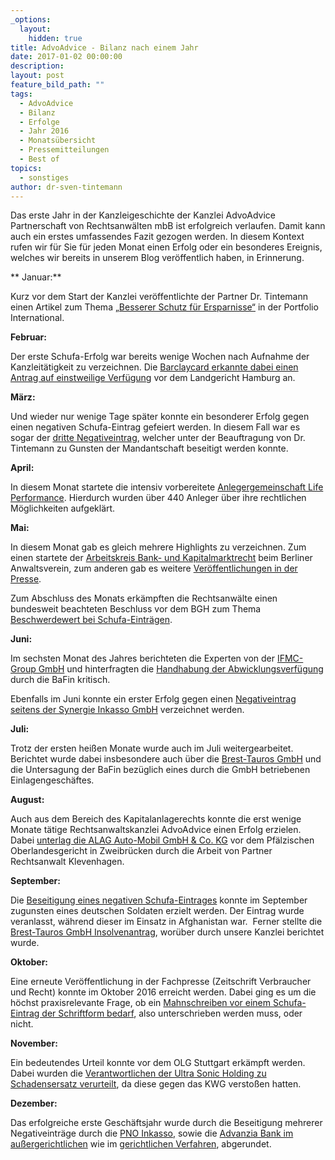 ```yaml
---
_options:
  layout:
    hidden: true
title: AdvoAdvice - Bilanz nach einem Jahr
date: 2017-01-02 00:00:00
description:
layout: post
feature_bild_path: ""
tags:
  - AdvoAdvice
  - Bilanz
  - Erfolge
  - Jahr 2016
  - Monatsübersicht
  - Pressemitteilungen
  - Best of
topics:
  - sonstiges
author: dr-sven-tintemann
---
```



Das erste Jahr in der Kanzleigeschichte der Kanzlei AdvoAdvice Partnerschaft von Rechtsanwälten mbB ist erfolgreich verlaufen. Damit kann auch ein erstes umfassendes Fazit gezogen werden. In diesem Kontext rufen wir für Sie für jeden Monat einen Erfolg oder ein besonderes Ereignis, welches wir bereits in unserem Blog veröffentlich haben, in Erinnerung.

\*\* Januar:\*\*

Kurz vor dem Start der Kanzlei veröffentlichte der Partner Dr. Tintemann einen Artikel zum Thema [„Besserer Schutz für Ersparnisse“](http://advoadvice.de/blog/unsere-experten-in-der-presse-besserer-schutz-f%C3%BCr-ersparnisse/) in der Portfolio International.

**Februar:**

Der erste Schufa-Erfolg war bereits wenige Wochen nach Aufnahme der Kanzleitätigkeit zu verzeichnen. Die [Barclaycard erkannte dabei einen Antrag auf einstweilige Verfügung](http://advoadvice.de/blog/barclaycard-erkennt-antrag-auf-einstweilige-verfugung-vor-lg-hamburg-an/) vor dem Landgericht Hamburg an.

**März:**

Und wieder nur wenige Tage später konnte ein besonderer Erfolg gegen einen negativen Schufa-Eintrag gefeiert werden. In diesem Fall war es sogar der [dritte Negativeintrag](http://advoadvice.de/blog/hattrick-bei-schufa-bereinigung/), welcher unter der Beauftragung von Dr. Tintemann zu Gunsten der Mandantschaft beseitigt werden konnte.

**April:**

In diesem Monat startete die intensiv vorbereitete [Anlegergemeinschaft Life Performance](http://advoadvice.de/blog/anlegergemeinschaft-life-performance-startet/). Hierdurch wurden über 440 Anleger über ihre rechtlichen Möglichkeiten aufgeklärt.

**Mai:**

In diesem Monat gab es gleich mehrere Highlights zu verzeichnen. Zum einen startete der [Arbeitskreis Bank- und Kapitalmarktrecht](http://advoadvice.de/blog/arbeitskreis-bank-und-kapitalmarktrecht-erfolgreich-gestartet/) beim Berliner Anwaltsverein, zum anderen gab es weitere [Veröffentlichungen in der Presse](http://advoadvice.de/blog/unsere-experten-in-der-presse-widerruf-der-lebensversicherung/).

Zum Abschluss des Monats erkämpften die Rechtsanwälte einen bundesweit beachteten Beschluss vor dem BGH zum Thema [Beschwerdewert bei Schufa-Einträgen](http://advoadvice.de/blog/schufa-recht-lindorff-deutschland-gmbh-mit-beschwerde-vor-bundesgerichtshof-ohne-erfolg/).

**Juni:**

Im sechsten Monat des Jahres berichteten die Experten von der [IFMC-Group GmbH](http://advoadvice.de/blog/anleger-der-ifmc-group-gmbh-besorgt-wie-geht-es-mit-der-gesellschaft-weiter/) und hinterfragten die [Handhabung der Abwicklungsverfügung](http://advoadvice.de/blog/ist-die-ifmc-group-gmbh-ihrer-abwicklungsverfugung-wirklich-im-sinne-der-bafin-nachgekommen-welche-rolle-spielt-dabei-die-moneyvita-treuhand-gmbh-and-co-kg/) durch die BaFin kritisch.

Ebenfalls im Juni konnte ein erster Erfolg gegen einen [Negativeintrag seitens der Synergie Inkasso GmbH](http://advoadvice.de/blog/schufa-recht-forderung-aus-flex-strom-ag-altvertrag-eintrag-durch-synergie-inkasso-gmbh-zur-loschung-gebracht/) verzeichnet werden.

**Juli:**

Trotz der ersten heißen Monate wurde auch im Juli weitergearbeitet. Berichtet wurde dabei insbesondere auch über die [Brest-Tauros GmbH](http://advoadvice.de/blog/brest-tauros-gmbh-bafin-untersagt-das-einlagengeschaft-bzgl-ronda-ii/) und die Untersagung der BaFin bezüglich eines durch die GmbH betriebenen Einlagengeschäftes.

**August:**

Auch aus dem Bereich des Kapitalanlagerechts konnte die erst wenige Monate tätige Rechtsanwaltskanzlei AdvoAdvice einen Erfolg erzielen. Dabei [unterlag die ALAG Auto-Mobil GmbH & Co. KG](http://advoadvice.de/blog/alag-auto-mobil-gmbh-and-co-kg-unterliegt-vor-pfalzischem-oberlandesgericht-zweibrucken/) vor dem Pfälzischen Oberlandesgericht in Zweibrücken durch die Arbeit von Partner Rechtsanwalt Klevenhagen.

**September:**

Die [Beseitigung eines negativen Schufa-Eintrages](http://advoadvice.de/blog/schufa-recht-negativeintrag-bei-soldat-im-afghanistan-einsatz-santander-consumer-bank-ag-widerruft-eintrag/) konnte im September zugunsten eines deutschen Soldaten erzielt werden. Der Eintrag wurde veranlasst, während dieser im Einsatz in Afghanistan war.  Ferner stellte die [Brest-Tauros GmbH Insolvenantrag](http://advoadvice.de/blog/brest-tauros-gmbh-insolvenzantrag/), worüber durch unsere Kanzlei berichtet wurde.

**Oktober:**

Eine erneute Veröffentlichung in der Fachpresse (Zeitschrift Verbraucher und Recht) konnte im Oktober 2016 erreicht werden. Dabei ging es um die höchst praxisrelevante Frage, ob ein [Mahnschreiben vor einem Schufa-Eintrag der Schriftform bedarf](http://advoadvice.de/blog/unsere-experten-in-der-presse-schriftformerfordernis-bei-mahnschreiben-i-s-d-28a-bsdg/), also unterschrieben werden muss, oder nicht.

**November:**

Ein bedeutendes Urteil konnte vor dem OLG Stuttgart erkämpft werden. Dabei wurden die [Verantwortlichen der Ultra Sonic Holding zu Schadensersatz verurteilt](http://advoadvice.de/blog/ultra-sonic-holding-verantwortliche-durch-olg-stuttgart-zum-schadensersatz-verurteilt/), da diese gegen das KWG verstoßen hatten.

**Dezember:**

Das erfolgreiche erste Geschäftsjahr wurde durch die Beseitigung mehrerer Negativeinträge durch die [PNO Inkasso](http://advoadvice.de/blog/schufa-recht-pno-inkasso-widerruft-negativeintrag/), sowie die [Advanzia Bank im außergerichtlichen](http://advoadvice.de/blog/schufa-recht-advanzia-bank-widerruft-negativen-schufa-eintrag/) wie im [gerichtlichen Verfahren](http://advoadvice.de/blog/schufa-recht-vergleich-mit-advanzia-bank-s-a-erstritten/), abgerundet.
